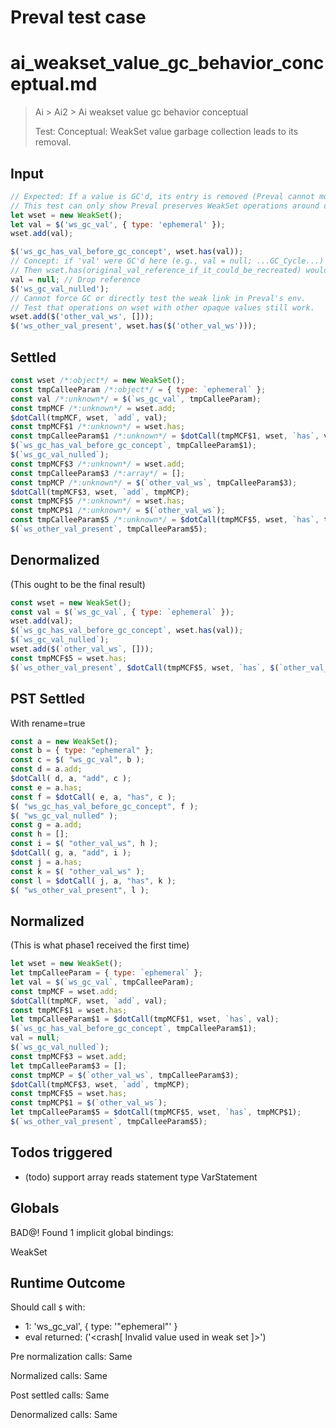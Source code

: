 # Preval test case

# ai_weakset_value_gc_behavior_conceptual.md

> Ai > Ai2 > Ai weakset value gc behavior conceptual
>
> Test: Conceptual: WeakSet value garbage collection leads to its removal.

## Input

`````js filename=intro
// Expected: If a value is GC'd, its entry is removed (Preval cannot model GC).
// This test can only show Preval preserves WeakSet operations around opaque values.
let wset = new WeakSet();
let val = $('ws_gc_val', { type: 'ephemeral' });
wset.add(val);

$('ws_gc_has_val_before_gc_concept', wset.has(val));
// Concept: if 'val' were GC'd here (e.g., val = null; ...GC_Cycle...)
// Then wset.has(original_val_reference_if_it_could_be_recreated) would be false.
val = null; // Drop reference
$('ws_gc_val_nulled');
// Cannot force GC or directly test the weak link in Preval's env.
// Test that operations on wset with other opaque values still work.
wset.add($('other_val_ws', []));
$('ws_other_val_present', wset.has($('other_val_ws')));
`````


## Settled


`````js filename=intro
const wset /*:object*/ = new WeakSet();
const tmpCalleeParam /*:object*/ = { type: `ephemeral` };
const val /*:unknown*/ = $(`ws_gc_val`, tmpCalleeParam);
const tmpMCF /*:unknown*/ = wset.add;
$dotCall(tmpMCF, wset, `add`, val);
const tmpMCF$1 /*:unknown*/ = wset.has;
const tmpCalleeParam$1 /*:unknown*/ = $dotCall(tmpMCF$1, wset, `has`, val);
$(`ws_gc_has_val_before_gc_concept`, tmpCalleeParam$1);
$(`ws_gc_val_nulled`);
const tmpMCF$3 /*:unknown*/ = wset.add;
const tmpCalleeParam$3 /*:array*/ = [];
const tmpMCP /*:unknown*/ = $(`other_val_ws`, tmpCalleeParam$3);
$dotCall(tmpMCF$3, wset, `add`, tmpMCP);
const tmpMCF$5 /*:unknown*/ = wset.has;
const tmpMCP$1 /*:unknown*/ = $(`other_val_ws`);
const tmpCalleeParam$5 /*:unknown*/ = $dotCall(tmpMCF$5, wset, `has`, tmpMCP$1);
$(`ws_other_val_present`, tmpCalleeParam$5);
`````


## Denormalized
(This ought to be the final result)

`````js filename=intro
const wset = new WeakSet();
const val = $(`ws_gc_val`, { type: `ephemeral` });
wset.add(val);
$(`ws_gc_has_val_before_gc_concept`, wset.has(val));
$(`ws_gc_val_nulled`);
wset.add($(`other_val_ws`, []));
const tmpMCF$5 = wset.has;
$(`ws_other_val_present`, $dotCall(tmpMCF$5, wset, `has`, $(`other_val_ws`)));
`````


## PST Settled
With rename=true

`````js filename=intro
const a = new WeakSet();
const b = { type: "ephemeral" };
const c = $( "ws_gc_val", b );
const d = a.add;
$dotCall( d, a, "add", c );
const e = a.has;
const f = $dotCall( e, a, "has", c );
$( "ws_gc_has_val_before_gc_concept", f );
$( "ws_gc_val_nulled" );
const g = a.add;
const h = [];
const i = $( "other_val_ws", h );
$dotCall( g, a, "add", i );
const j = a.has;
const k = $( "other_val_ws" );
const l = $dotCall( j, a, "has", k );
$( "ws_other_val_present", l );
`````


## Normalized
(This is what phase1 received the first time)

`````js filename=intro
let wset = new WeakSet();
let tmpCalleeParam = { type: `ephemeral` };
let val = $(`ws_gc_val`, tmpCalleeParam);
const tmpMCF = wset.add;
$dotCall(tmpMCF, wset, `add`, val);
const tmpMCF$1 = wset.has;
let tmpCalleeParam$1 = $dotCall(tmpMCF$1, wset, `has`, val);
$(`ws_gc_has_val_before_gc_concept`, tmpCalleeParam$1);
val = null;
$(`ws_gc_val_nulled`);
const tmpMCF$3 = wset.add;
let tmpCalleeParam$3 = [];
const tmpMCP = $(`other_val_ws`, tmpCalleeParam$3);
$dotCall(tmpMCF$3, wset, `add`, tmpMCP);
const tmpMCF$5 = wset.has;
const tmpMCP$1 = $(`other_val_ws`);
let tmpCalleeParam$5 = $dotCall(tmpMCF$5, wset, `has`, tmpMCP$1);
$(`ws_other_val_present`, tmpCalleeParam$5);
`````


## Todos triggered


- (todo) support array reads statement type VarStatement


## Globals


BAD@! Found 1 implicit global bindings:

WeakSet


## Runtime Outcome


Should call `$` with:
 - 1: 'ws_gc_val', { type: '"ephemeral"' }
 - eval returned: ('<crash[ Invalid value used in weak set ]>')

Pre normalization calls: Same

Normalized calls: Same

Post settled calls: Same

Denormalized calls: Same
